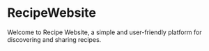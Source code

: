 # RecipeWebsite
Welcome to Recipe Website, a simple and user-friendly platform for discovering and sharing recipes.
